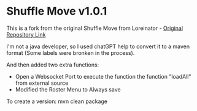 # Shuffle Move v1.0.1

This is a fork from the original Shuffle Move from Loreinator - [Original Repository Link](https://github.com/Loreinator/Shuffle-Move)

I'm not a java developer, so I used chatGPT help to convert it to a maven format (Some labels were bronken in the process).

And then added two extra functions:
* Open a Websocket Port to execute the function the function "loadAll" from external source
* Modified the Roster Menu to Always save

To create a version:
mvn clean package